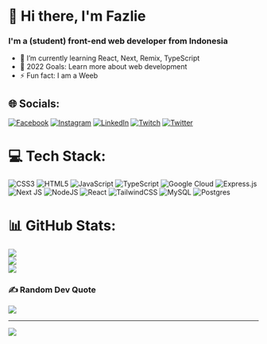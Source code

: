 # 👋 Hi there, I'm Fazlie
### I'm a (student) front-end web developer from Indonesia
- 🌱 I’m currently learning React, Next, Remix, TypeScript<br>
- 🥅 2022 Goals: Learn more about web development
- ⚡ Fun fact: I am a Weeb


## 🌐 Socials:
[![Facebook](https://img.shields.io/badge/Facebook-%231877F2.svg?logo=Facebook&logoColor=white)](https://facebook.com/lol3zz) [![Instagram](https://img.shields.io/badge/Instagram-%23E4405F.svg?logo=Instagram&logoColor=white)](https://instagram.com/fzl.i_) [![LinkedIn](https://img.shields.io/badge/LinkedIn-%230077B5.svg?logo=linkedin&logoColor=white)](https://linkedin.com/in/muhammad-fazlie-a52469233) [![Twitch](https://img.shields.io/badge/Twitch-%239146FF.svg?logo=Twitch&logoColor=white)](https://twitch.tv/seika96) [![Twitter](https://img.shields.io/badge/Twitter-%231DA1F2.svg?logo=Twitter&logoColor=white)](https://twitter.com/fpsdragon333) 

# 💻 Tech Stack:
![CSS3](https://img.shields.io/badge/css3-%231572B6.svg?style=flat-square&logo=css3&logoColor=white) ![HTML5](https://img.shields.io/badge/html5-%23E34F26.svg?style=flat-square&logo=html5&logoColor=white) ![JavaScript](https://img.shields.io/badge/javascript-%23323330.svg?style=flat-square&logo=javascript&logoColor=%23F7DF1E) ![TypeScript](https://img.shields.io/badge/typescript-%23007ACC.svg?style=flat-square&logo=typescript&logoColor=white) ![Google Cloud](https://img.shields.io/badge/Google%20Cloud-%234285F4.svg?style=flat-square&logo=google-cloud&logoColor=white) ![Express.js](https://img.shields.io/badge/express.js-%23404d59.svg?style=flat-square&logo=express&logoColor=%2361DAFB) ![Next JS](https://img.shields.io/badge/Next-black?style=flat-square&logo=next.js&logoColor=white) ![NodeJS](https://img.shields.io/badge/node.js-6DA55F?style=flat-square&logo=node.js&logoColor=white) ![React](https://img.shields.io/badge/react-%2320232a.svg?style=flat-square&logo=react&logoColor=%2361DAFB) ![TailwindCSS](https://img.shields.io/badge/tailwindcss-%2338B2AC.svg?style=flat-square&logo=tailwind-css&logoColor=white) ![MySQL](https://img.shields.io/badge/mysql-%2300f.svg?style=flat-square&logo=mysql&logoColor=white) ![Postgres](https://img.shields.io/badge/postgres-%23316192.svg?style=flat-square&logo=postgresql&logoColor=white)

# 📊 GitHub Stats:
![](https://github-readme-stats.vercel.app/api?username=fzl96&theme=tokyonight&hide_border=true&include_all_commits=true&count_private=true)<br/>
![](https://github-readme-streak-stats.herokuapp.com/?user=fzl96&theme=tokyonight&hide_border=true)<br/>
![](https://github-readme-stats.vercel.app/api/top-langs/?username=fzl96&theme=tokyonight&hide_border=true&include_all_commits=true&count_private=true&layout=compact)


### ✍️ Random Dev Quote
![](https://quotes-github-readme.vercel.app/api?type=horizontal&theme=tokyonight)

---
[![](https://visitcount.itsvg.in/api?id=fzl96&icon=0&color=0)](https://visitcount.itsvg.in)
